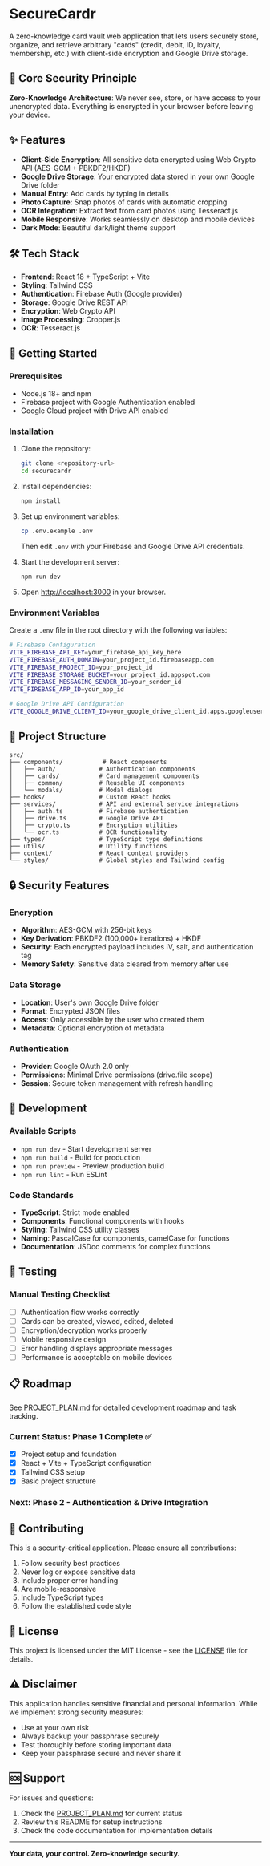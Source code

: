 # SecureCardr

A zero-knowledge card vault web application that lets users securely store, organize, and retrieve arbitrary "cards" (credit, debit, ID, loyalty, membership, etc.) with client-side encryption and Google Drive storage.

## 🔐 Core Security Principle

**Zero-Knowledge Architecture**: We never see, store, or have access to your unencrypted data. Everything is encrypted in your browser before leaving your device.

## ✨ Features

- **Client-Side Encryption**: All sensitive data encrypted using Web Crypto API (AES-GCM + PBKDF2/HKDF)
- **Google Drive Storage**: Your encrypted data stored in your own Google Drive folder
- **Manual Entry**: Add cards by typing in details
- **Photo Capture**: Snap photos of cards with automatic cropping
- **OCR Integration**: Extract text from card photos using Tesseract.js
- **Mobile Responsive**: Works seamlessly on desktop and mobile devices
- **Dark Mode**: Beautiful dark/light theme support

## 🛠️ Tech Stack

- **Frontend**: React 18 + TypeScript + Vite
- **Styling**: Tailwind CSS
- **Authentication**: Firebase Auth (Google provider)
- **Storage**: Google Drive REST API
- **Encryption**: Web Crypto API
- **Image Processing**: Cropper.js
- **OCR**: Tesseract.js

## 🚀 Getting Started

### Prerequisites

- Node.js 18+ and npm
- Firebase project with Google Authentication enabled
- Google Cloud project with Drive API enabled

### Installation

1. Clone the repository:
   ```bash
   git clone <repository-url>
   cd securecardr
   ```

2. Install dependencies:
   ```bash
   npm install
   ```

3. Set up environment variables:
   ```bash
   cp .env.example .env
   ```
   
   Then edit `.env` with your Firebase and Google Drive API credentials.

4. Start the development server:
   ```bash
   npm run dev
   ```

5. Open [http://localhost:3000](http://localhost:3000) in your browser.

### Environment Variables

Create a `.env` file in the root directory with the following variables:

```bash
# Firebase Configuration
VITE_FIREBASE_API_KEY=your_firebase_api_key_here
VITE_FIREBASE_AUTH_DOMAIN=your_project_id.firebaseapp.com
VITE_FIREBASE_PROJECT_ID=your_project_id
VITE_FIREBASE_STORAGE_BUCKET=your_project_id.appspot.com
VITE_FIREBASE_MESSAGING_SENDER_ID=your_sender_id
VITE_FIREBASE_APP_ID=your_app_id

# Google Drive API Configuration
VITE_GOOGLE_DRIVE_CLIENT_ID=your_google_drive_client_id.apps.googleusercontent.com
```

## 📁 Project Structure

```
src/
├── components/           # React components
│   ├── auth/            # Authentication components
│   ├── cards/           # Card management components
│   ├── common/          # Reusable UI components
│   └── modals/          # Modal dialogs
├── hooks/               # Custom React hooks
├── services/            # API and external service integrations
│   ├── auth.ts          # Firebase authentication
│   ├── drive.ts         # Google Drive API
│   ├── crypto.ts        # Encryption utilities
│   └── ocr.ts           # OCR functionality
├── types/               # TypeScript type definitions
├── utils/               # Utility functions
├── context/             # React context providers
└── styles/              # Global styles and Tailwind config
```

## 🔒 Security Features

### Encryption
- **Algorithm**: AES-GCM with 256-bit keys
- **Key Derivation**: PBKDF2 (100,000+ iterations) + HKDF
- **Security**: Each encrypted payload includes IV, salt, and authentication tag
- **Memory Safety**: Sensitive data cleared from memory after use

### Data Storage
- **Location**: User's own Google Drive folder
- **Format**: Encrypted JSON files
- **Access**: Only accessible by the user who created them
- **Metadata**: Optional encryption of metadata

### Authentication
- **Provider**: Google OAuth 2.0 only
- **Permissions**: Minimal Drive permissions (drive.file scope)
- **Session**: Secure token management with refresh handling

## 🎯 Development

### Available Scripts

- `npm run dev` - Start development server
- `npm run build` - Build for production
- `npm run preview` - Preview production build
- `npm run lint` - Run ESLint

### Code Standards

- **TypeScript**: Strict mode enabled
- **Components**: Functional components with hooks
- **Styling**: Tailwind CSS utility classes
- **Naming**: PascalCase for components, camelCase for functions
- **Documentation**: JSDoc comments for complex functions

## 🧪 Testing

### Manual Testing Checklist

- [ ] Authentication flow works correctly
- [ ] Cards can be created, viewed, edited, deleted
- [ ] Encryption/decryption works properly
- [ ] Mobile responsive design
- [ ] Error handling displays appropriate messages
- [ ] Performance is acceptable on mobile devices

## 📋 Roadmap

See [PROJECT_PLAN.md](PROJECT_PLAN.md) for detailed development roadmap and task tracking.

### Current Status: Phase 1 Complete ✅
- [x] Project setup and foundation
- [x] React + Vite + TypeScript configuration
- [x] Tailwind CSS setup
- [x] Basic project structure

### Next: Phase 2 - Authentication & Drive Integration

## 🤝 Contributing

This is a security-critical application. Please ensure all contributions:

1. Follow security best practices
2. Never log or expose sensitive data
3. Include proper error handling
4. Are mobile-responsive
5. Include TypeScript types
6. Follow the established code style

## 📄 License

This project is licensed under the MIT License - see the [LICENSE](LICENSE) file for details.

## ⚠️ Disclaimer

This application handles sensitive financial and personal information. While we implement strong security measures:

- Use at your own risk
- Always backup your passphrase securely
- Test thoroughly before storing important data
- Keep your passphrase secure and never share it

## 🆘 Support

For issues and questions:

1. Check the [PROJECT_PLAN.md](PROJECT_PLAN.md) for current status
2. Review this README for setup instructions
3. Check the code documentation for implementation details

---

**Your data, your control. Zero-knowledge security.**
